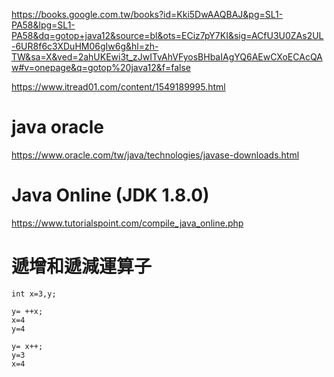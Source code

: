 https://books.google.com.tw/books?id=Kki5DwAAQBAJ&pg=SL1-PA58&lpg=SL1-PA58&dq=gotop+java12&source=bl&ots=ECiz7pY7KI&sig=ACfU3U0ZAs2UL-6UR8f6c3XDuHM06gIw6g&hl=zh-TW&sa=X&ved=2ahUKEwi3t_zJwITvAhVFyosBHbaIAgYQ6AEwCXoECAcQAw#v=onepage&q=gotop%20java12&f=false

https://www.itread01.com/content/1549189995.html
# java oracle 
https://www.oracle.com/tw/java/technologies/javase-downloads.html
# Java Online (JDK 1.8.0)
https://www.tutorialspoint.com/compile_java_online.php

# 遞增和遞減運算子
```
int x=3,y;
```
```
y= ++x;
x=4
y=4
```
```
y= x++;
y=3
x=4
```

